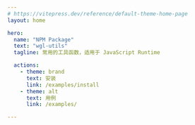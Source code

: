 ```yaml
---
# https://vitepress.dev/reference/default-theme-home-page
layout: home

hero:
  name: "NPM Package"
  text: "wgl-utils"
  tagline: 常用的工具函数，适用于 JavaScript Runtime

  actions:
    - theme: brand
      text: 安装
      link: /examples/install
    - theme: alt
      text: 用例
      link: /examples/

---
```

